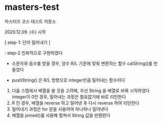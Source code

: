 # masters-test
마스터즈 코스 테스트 저장소

2020.12.09. (수)  시작




[ step-1: 단어 밀어내기 ]

: step-2 친화적으로 구현하였다

- 소문자와 음수를 받을 경우, 양수 R/L 기준에 맞춰 변환하는 함수 calString()를 만들었다

- pushString() 은 R/L 방향으로 integer만큼 밀어내는 함수이다

1. 다음 스텝에서 배열을 쓸 것을 고려해, 우선 String 을 배열로 바꿔 시작하였다 integer이 0인 경우, 밀어내는 과정은 필요없기에 바로 리턴한다
2. R 인 경우, 배열을 reverse 하고 밀어낸 후 다시 reverse 하여 리턴한다
3. 밀어내기 과정은 for 문을 사용하여 하나하나 밀어낸다
4. 배열을 joined()를 사용해 합쳐서 String 값을 반환한다

